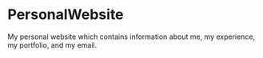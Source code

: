 # PersonalWebsite
My personal website which contains information about me, my experience, my portfolio, and my email.
